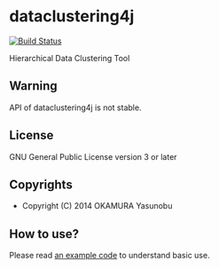 dataclustering4j
================

[![Build Status](https://travis-ci.org/informationsea/dataclustering4j.svg?branch=master)](https://travis-ci.org/informationsea/dataclustering4j)

Hierarchical Data Clustering Tool

Warning
-------
API of dataclustering4j is not stable.

License
-------

GNU General Public License version 3 or later

Copyrights
----------

* Copyright (C) 2014 OKAMURA Yasunobu

How to use?
-----------

Please read [an example code](dataclustering4j-example/src/main/java/info/informationsea/dataclustering4j/example/ClusteringExample.java) to understand basic use.

